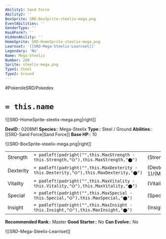 ```yaml
---
Ability1: Sand Force
Ability2: ''
BoxSprite: SRD-BoxSprite-steelix-mega.png
EventAbilities: ''
GenderType: ''
HasAForm?: ''
HiddenAbility: ''
HomeSprite: SRD-HomeSprite-steelix-mega.png
Learnset: '[[SRD-Mega-Steelix-Learnset]]'
Legendary: 'No'
Name: Mega-Steelix
Number: 208
Sprite: steelix-mega.png
Type1: Steel
Type2: Ground
---
```


#PokeroleSRD/Pokedex

# `= this.name`

![[SRD-HomeSprite-steelix-mega.png|right]]

**DexID**:: 0208M1
**Species**:: Mega-Steelix
**Type**:: Steel / Ground
**Abilities**:: [[SRD-Sand Force|Sand Force]]
**Base HP**:: 10

![[SRD-BoxSprite-steelix-mega.png|right]]

|           |                                                                                        |                                          |
| --------- | -------------------------------------------------------------------------------------- | ---------------------------------------- |
| Strength  | `= padleft(padright("",this.MaxStrength - this.Strength,"⭘"),this.MaxStrength,"⬤")`    | (Strength::3)/(MaxStrength::7)   |
| Dexterity | `= padleft(padright("",this.MaxDexterity - this.Dexterity,"⭘"),this.MaxDexterity,"⬤")` | (Dexterity:: 1)/(MaxDexterity::2) |
| Vitality  | `= padleft(padright("",this.MaxVitality - this.Vitality,"⭘"),this.MaxVitality,"⬤")`    | (Vitality::5)/(MaxVitality::11)   |
| Special   | `= padleft(padright("",this.MaxSpecial - this.Special,"⭘"),this.MaxSpecial,"⬤")`       | (Special::2)/(MaxSpecial::4)     |
| Insight   | `= padleft(padright("",this.MaxInsight - this.Insight,"⭘"),this.MaxInsight,"⬤")`       | (Insight::3)/(MaxInsight::6)     |

**Recommended Rank**:: Master
**Good Starter**:: No
**Can Evolve**:: No

![[SRD-Mega-Steelix-Learnset]]